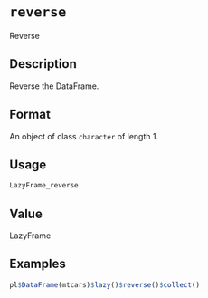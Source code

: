 # `reverse`

Reverse

## Description

Reverse the DataFrame.

## Format

An object of class `character` of length 1.

## Usage

```r
LazyFrame_reverse
```

## Value

LazyFrame

## Examples

```r
pl$DataFrame(mtcars)$lazy()$reverse()$collect()
```


